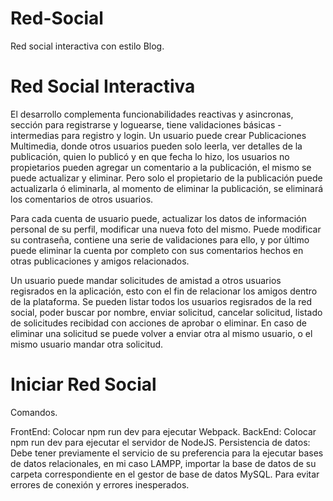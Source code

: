 # Red-Social

Red social interactiva con estilo Blog.

# Red Social Interactiva 

El desarrollo complementa funcionabilidades reactivas y asincronas, sección para registrarse y loguearse, tiene validaciones básicas - intermedias para registro y login. Un usuario puede crear Publicaciones Multimedia, donde otros usuarios pueden solo leerla, ver detalles de la publicación, quien lo publicó y en que fecha lo hizo, los usuarios no propietarios pueden agregar un comentario a la publicación, el mismo se puede actualizar y eliminar. Pero solo el propietario de la publicación puede actualizarla ó eliminarla, al momento de eliminar la publicación, se eliminará los  comentarios de otros usuarios. 


Para cada cuenta de usuario puede, actualizar los datos de información personal de su perfil, modificar una nueva foto del mismo. Puede modificar su contraseña, contiene una serie de validaciones para ello, y por último puede eliminar la cuenta por completo con sus comentarios hechos en otras publicaciones y amigos relacionados.

Un usuario puede mandar solicitudes de amistad a otros usuarios regisrados en la aplicación, esto con el fin de relacionar los amigos dentro de la plataforma. Se pueden listar todos los usuarios regisrados de la red social, poder buscar por nombre, enviar solicitud, cancelar solicitud, listado de solicitudes recibidad con acciones de aprobar o eliminar. En caso de eliminar una solicitud se puede volver a enviar otra al mismo usuario, o el mismo usuario mandar otra solicitud.

# Iniciar Red Social

Comandos.

FrontEnd: Colocar npm run dev para ejecutar Webpack.
BackEnd: Colocar npm run dev para ejecutar el servidor de NodeJS.
Persistencia de datos: Debe tener previamente el servicio de su preferencia para la ejecutar bases de datos relacionales, en mi caso LAMPP, importar la base de datos de su carpeta correspondiente en el gestor de base de datos MySQL. Para evitar errores de conexión y errores inesperados.
